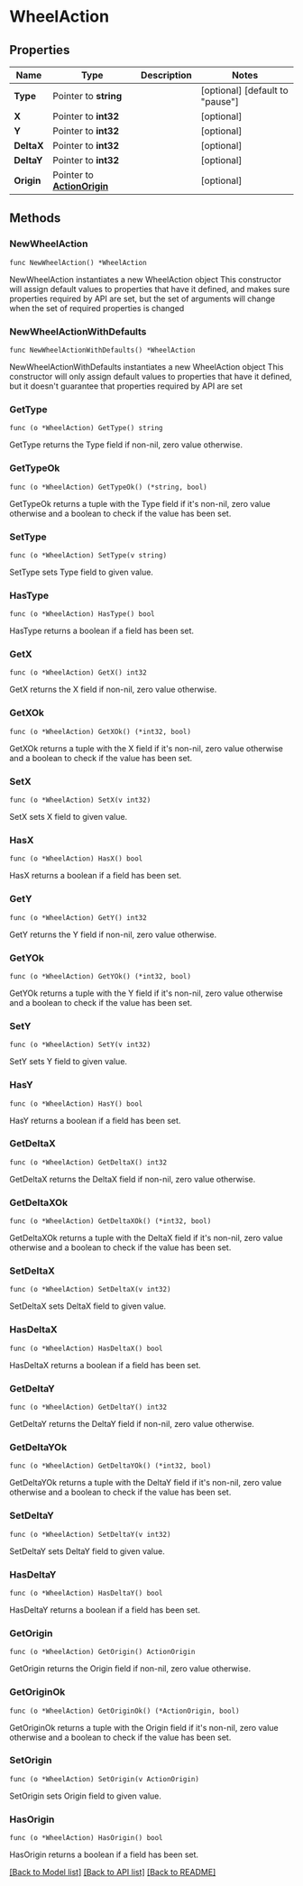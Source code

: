 # WheelAction

## Properties

Name | Type | Description | Notes
------------ | ------------- | ------------- | -------------
**Type** | Pointer to **string** |  | [optional] [default to "pause"]
**X** | Pointer to **int32** |  | [optional] 
**Y** | Pointer to **int32** |  | [optional] 
**DeltaX** | Pointer to **int32** |  | [optional] 
**DeltaY** | Pointer to **int32** |  | [optional] 
**Origin** | Pointer to [**ActionOrigin**](ActionOrigin.md) |  | [optional] 

## Methods

### NewWheelAction

`func NewWheelAction() *WheelAction`

NewWheelAction instantiates a new WheelAction object
This constructor will assign default values to properties that have it defined,
and makes sure properties required by API are set, but the set of arguments
will change when the set of required properties is changed

### NewWheelActionWithDefaults

`func NewWheelActionWithDefaults() *WheelAction`

NewWheelActionWithDefaults instantiates a new WheelAction object
This constructor will only assign default values to properties that have it defined,
but it doesn't guarantee that properties required by API are set

### GetType

`func (o *WheelAction) GetType() string`

GetType returns the Type field if non-nil, zero value otherwise.

### GetTypeOk

`func (o *WheelAction) GetTypeOk() (*string, bool)`

GetTypeOk returns a tuple with the Type field if it's non-nil, zero value otherwise
and a boolean to check if the value has been set.

### SetType

`func (o *WheelAction) SetType(v string)`

SetType sets Type field to given value.

### HasType

`func (o *WheelAction) HasType() bool`

HasType returns a boolean if a field has been set.

### GetX

`func (o *WheelAction) GetX() int32`

GetX returns the X field if non-nil, zero value otherwise.

### GetXOk

`func (o *WheelAction) GetXOk() (*int32, bool)`

GetXOk returns a tuple with the X field if it's non-nil, zero value otherwise
and a boolean to check if the value has been set.

### SetX

`func (o *WheelAction) SetX(v int32)`

SetX sets X field to given value.

### HasX

`func (o *WheelAction) HasX() bool`

HasX returns a boolean if a field has been set.

### GetY

`func (o *WheelAction) GetY() int32`

GetY returns the Y field if non-nil, zero value otherwise.

### GetYOk

`func (o *WheelAction) GetYOk() (*int32, bool)`

GetYOk returns a tuple with the Y field if it's non-nil, zero value otherwise
and a boolean to check if the value has been set.

### SetY

`func (o *WheelAction) SetY(v int32)`

SetY sets Y field to given value.

### HasY

`func (o *WheelAction) HasY() bool`

HasY returns a boolean if a field has been set.

### GetDeltaX

`func (o *WheelAction) GetDeltaX() int32`

GetDeltaX returns the DeltaX field if non-nil, zero value otherwise.

### GetDeltaXOk

`func (o *WheelAction) GetDeltaXOk() (*int32, bool)`

GetDeltaXOk returns a tuple with the DeltaX field if it's non-nil, zero value otherwise
and a boolean to check if the value has been set.

### SetDeltaX

`func (o *WheelAction) SetDeltaX(v int32)`

SetDeltaX sets DeltaX field to given value.

### HasDeltaX

`func (o *WheelAction) HasDeltaX() bool`

HasDeltaX returns a boolean if a field has been set.

### GetDeltaY

`func (o *WheelAction) GetDeltaY() int32`

GetDeltaY returns the DeltaY field if non-nil, zero value otherwise.

### GetDeltaYOk

`func (o *WheelAction) GetDeltaYOk() (*int32, bool)`

GetDeltaYOk returns a tuple with the DeltaY field if it's non-nil, zero value otherwise
and a boolean to check if the value has been set.

### SetDeltaY

`func (o *WheelAction) SetDeltaY(v int32)`

SetDeltaY sets DeltaY field to given value.

### HasDeltaY

`func (o *WheelAction) HasDeltaY() bool`

HasDeltaY returns a boolean if a field has been set.

### GetOrigin

`func (o *WheelAction) GetOrigin() ActionOrigin`

GetOrigin returns the Origin field if non-nil, zero value otherwise.

### GetOriginOk

`func (o *WheelAction) GetOriginOk() (*ActionOrigin, bool)`

GetOriginOk returns a tuple with the Origin field if it's non-nil, zero value otherwise
and a boolean to check if the value has been set.

### SetOrigin

`func (o *WheelAction) SetOrigin(v ActionOrigin)`

SetOrigin sets Origin field to given value.

### HasOrigin

`func (o *WheelAction) HasOrigin() bool`

HasOrigin returns a boolean if a field has been set.


[[Back to Model list]](../README.md#documentation-for-models) [[Back to API list]](../README.md#documentation-for-api-endpoints) [[Back to README]](../README.md)



